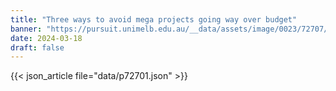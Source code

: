 ```yaml
---
title: "Three ways to avoid mega projects going way over budget"
banner: "https://pursuit.unimelb.edu.au/__data/assets/image/0023/72707/Three-ways-to-avoid-mega-projects-going-way-over-budget-_36a7e3e7-e1ea-41f3-8818-051d095c9398.jpg"
date: 2024-03-18
draft: false
---
```


{{< json_article file="data/p72701.json" >}}